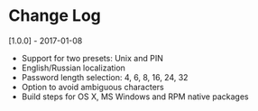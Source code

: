 # Change Log

[1.0.0] - 2017-01-08

- Support for two presets: Unix and PIN
- English/Russian localization
- Password length selection: 4, 6, 8, 16, 24, 32
- Option to avoid ambiguous characters
- Build steps for OS X, MS Windows and RPM native packages
